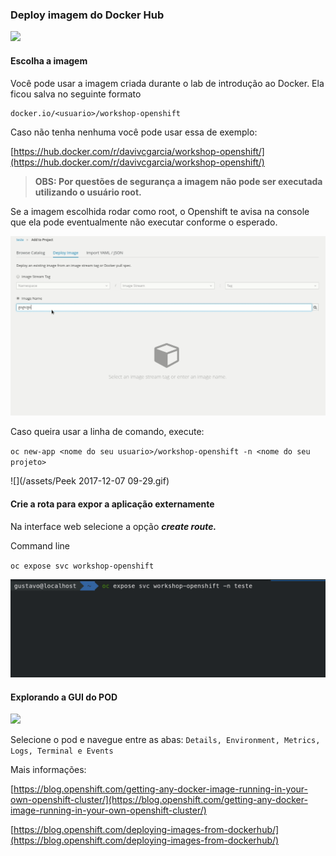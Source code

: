 ### Deploy imagem do Docker Hub

![](https://storage.googleapis.com/workshop-openshift/deploy-docker-image.gif)

#### Escolha a imagem

Você pode usar a imagem criada durante o lab de introdução ao Docker. Ela ficou salva no seguinte formato

```
docker.io/<usuario>/workshop-openshift
```

Caso não tenha nenhuma você pode usar essa de exemplo:

[https://hub.docker.com/r/davivcgarcia/workshop-openshift/](https://hub.docker.com/r/davivcgarcia/workshop-openshift/)

> **OBS: Por questões de segurança a imagem não pode ser executada utilizando o usuário root.**

Se a imagem escolhida rodar como root, o Openshift te avisa na console que ela pode eventualmente não executar conforme o esperado.

![](/assets/img-root.gif)

Caso queira usar a linha de comando, execute:

`oc new-app <nome do seu usuario>/workshop-openshift -n <nome do seu projeto>`

![](/assets/Peek 2017-12-07 09-29.gif)

#### Crie a rota para expor a aplicação externamente

Na interface web selecione a opção _**create route.**_

Command line

`oc expose svc workshop-openshift`

![](/assets/svc.gif)

#### Explorando a GUI do POD

![](https://storage.googleapis.com/workshop-openshift/pod-navigation.gif)

Selecione o pod e navegue entre as abas: `Details, Environment, Metrics, Logs, Terminal e Events`

Mais informações:[ ](https://blog.openshift.com/deploying-images-from-dockerhub/)

[https://blog.openshift.com/getting-any-docker-image-running-in-your-own-openshift-cluster/](https://blog.openshift.com/getting-any-docker-image-running-in-your-own-openshift-cluster/)

[https://blog.openshift.com/deploying-images-from-dockerhub/](https://blog.openshift.com/deploying-images-from-dockerhub/)

